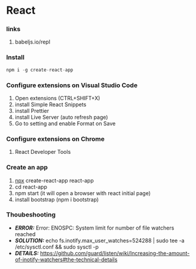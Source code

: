 # React

### links

1. babeljs.io/repl

### Install

```javascript
npm i -g create-react-app
```
### Configure extensions on Visual Studio Code

1. Open extensions (CTRL+SHIFT+X)
2. install Simple React Snippets
3. install Prettier
3. install Live Server (auto refresh page)
4. Go to setting and enable Format on Save

### Configure extensions on Chrome
1. React Developer Tools


### Create an app

1. [npx](https://www.npmjs.com/package/npx) create-react-app react-app
2. cd react-app
3. npm start (it will open a browser with react initial page)
4. install bootstrap (npm i bootstrap)


### Thoubeshooting

- ***ERROR:*** Error: ENOSPC: System limit for number of file watchers reached
- ***SOLUTION:*** echo fs.inotify.max_user_watches=524288 | sudo tee -a /etc/sysctl.conf && sudo sysctl -p
- ***DETAILS:*** https://github.com/guard/listen/wiki/Increasing-the-amount-of-inotify-watchers#the-technical-details

